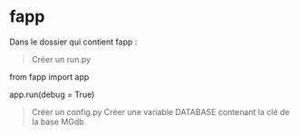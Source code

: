 # fapp

Dans le dossier qui contient fapp :
> Créer un run.py

from fapp import app

app.run(debug = True)

> Créer un config.py
Créer une variable DATABASE contenant la clé de la base MGdb
